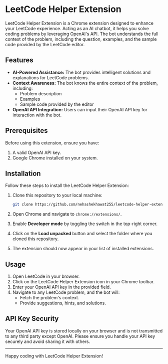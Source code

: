 # LeetCode Helper Extension

LeetCode Helper Extension is a Chrome extension designed to enhance your LeetCode experience. Acting as an AI chatbot, it helps you solve coding problems by leveraging OpenAI's API. The bot understands the full context of the problem, including the question, examples, and the sample code provided by the LeetCode editor.

## Features

- **AI-Powered Assistance:** The bot provides intelligent solutions and explanations for LeetCode problems.
- **Context Awareness:** The bot knows the entire context of the problem, including:
  - Problem description
  - Examples
  - Sample code provided by the editor
- **OpenAI API Integration:** Users can input their OpenAI API key for interaction with the bot.

## Prerequisites

Before using this extension, ensure you have:

1. A valid OpenAI API key.
2. Google Chrome installed on your system.

## Installation

Follow these steps to install the LeetCode Helper Extension:

1. Clone this repository to your local machine:

   ```bash
   git clone https://github.com/nehashekhawat255/leetcode-helper-extension.git
   ```

2. Open Chrome and navigate to `chrome://extensions/`.

3. Enable **Developer mode** by toggling the switch in the top-right corner.

4. Click on the **Load unpacked** button and select the folder where you cloned this repository.

5. The extension should now appear in your list of installed extensions.

## Usage

1. Open LeetCode in your browser.
2. Click on the LeetCode Helper Extension icon in your Chrome toolbar.
3. Enter your OpenAI API key in the provided field.
4. Navigate to any LeetCode problem, and the bot will:
   - Fetch the problem's context.
   - Provide suggestions, hints, and solutions.

## API Key Security

Your OpenAI API key is stored locally on your browser and is not transmitted to any third party except OpenAI. Please ensure you handle your API key securely and avoid sharing it with others.

---

Happy coding with LeetCode Helper Extension!
